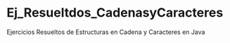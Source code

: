 # Ej_Resueltdos_CadenasyCaracteres
Ejercicios Resueltos de Estructuras en Cadena y Caracteres en Java
